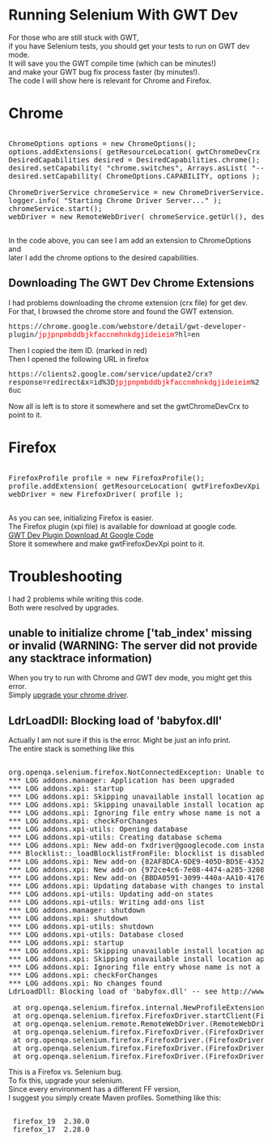 <div class="mograblog" dir="ltr" style="text-align: left;" trbidi="on">

# Running Selenium With GWT Dev

For those who are still stuck with GWT,  
if you have Selenium tests, you should get your tests to run on GWT dev mode.  
It will save you the GWT compile time (which can be minutes!)  
and make your GWT bug fix process faster (by minutes!).  
The code I will show here is relevant for Chrome and Firefox.  

# Chrome

<pre class="prettyprint">  
ChromeOptions options = new ChromeOptions();  
options.addExtensions( getResourceLocation( gwtChromeDevCrx ) );  
DesiredCapabilities desired = DesiredCapabilities.chrome();  
desired.setCapability( "chrome.switches", Arrays.asList( "--start-maximized" ) );  
desired.setCapability( ChromeOptions.CAPABILITY, options ); // add the gwt dev plugin  

ChromeDriverService chromeService = new ChromeDriverService.Builder().usingAnyFreePort().usingDriverExecutable( getResourceLocation( chromeDriverPath ) ).build();  
logger.info( "Starting Chrome Driver Server..." );  
chromeService.start();  
webDriver = new RemoteWebDriver( chromeService.getUrl(), desired );  
 </pre>

In the code above, you can see I am add an extension to ChromeOptions and  
later I add the chrome options to the desired capabilities.  

## Downloading The GWT Dev Chrome Extensions

I had problems downloading the chrome extension (crx file) for get dev.  
For that, I browsed the chrome store and found the GWT extension.  

<div style="font-family: 'Courier New', 'Lucida Console'; ">https://chrome.google.com/webstore/detail/gwt-developer-plugin/<span style="color:red">jpjpnpmbddbjkfaccnmhnkdgjideieim</span>?hl=en</div>

Then I copied the item ID. (marked in red)  
Then I opened the following URL in firefox

<div style="font-family: 'Courier New','Lucida Console';">https://clients2.google.com/service/update2/crx?response=redirect&x=id%3D<span style="color:red">jpjpnpmbddbjkfaccnmhnkdgjideieim</span>%26uc</div>

Now all is left is to store it somewhere and set the gwtChromeDevCrx to point to it.

# Firefox

<pre class="prettyprint">  
FirefoxProfile profile = new FirefoxProfile();  
profile.addExtension( getResourceLocation( gwtFirefoxDevXpi ) );  
webDriver = new FirefoxDriver( profile );  
 </pre>

As you can see, initializing Firefox is easier.  
The Firefox plugin (xpi file) is available for download at google code.  
[GWT Dev Plugin Download At Google Code](https://code.google.com/p/google-web-toolkit/downloads/list?can=2&q=xpi "GWT Dev Plugin Download At Google Code")  
Store it somewhere and make gwtFirefoxDevXpi point to it.  

# Troubleshooting

I had 2 problems while writing this code.  
Both were resolved by upgrades.  

## unable to initialize chrome ['tab_index' missing or invalid (WARNING: The server did not provide any stacktrace information)

When you try to run with Chrome and GWT dev mode, you might get this error.  
Simply [upgrade your chrome driver](https://code.google.com/p/chromedriver/downloads/list "Download Chrome Driver").  

## LdrLoadDll: Blocking load of 'babyfox.dll'

Actually I am not sure if this is the error. Might be just an info print.  
The entire stack is something like this

<pre>  
org.openqa.selenium.firefox.NotConnectedException: Unable to connect to host 127.0.0.1 on port 7055 after 45000 ms. Firefox console output:  
*** LOG addons.manager: Application has been upgraded  
*** LOG addons.xpi: startup  
*** LOG addons.xpi: Skipping unavailable install location app-system-local  
*** LOG addons.xpi: Skipping unavailable install location app-system-share  
*** LOG addons.xpi: Ignoring file entry whose name is not a valid add-on ID: C:\Users\userId\AppData\Local\Temp\anonymous2657623847203509192webdriver-profile\extensions\webdriver-staging  
*** LOG addons.xpi: checkForChanges  
*** LOG addons.xpi-utils: Opening database  
*** LOG addons.xpi-utils: Creating database schema  
*** LOG addons.xpi: New add-on fxdriver@googlecode.com installed in app-profile  
*** Blocklist::_loadBlocklistFromFile: blocklist is disabled  
*** LOG addons.xpi: New add-on {82AF8DCA-6DE9-405D-BD5E-43525BDAD38A} installed in app-global  
*** LOG addons.xpi: New add-on {972ce4c6-7e08-4474-a285-3208198ce6fd} installed in app-global  
*** LOG addons.xpi: New add-on {BBDA0591-3099-440a-AA10-41764D9DB4DB} installed in winreg-app-global  
*** LOG addons.xpi: Updating database with changes to installed add-ons  
*** LOG addons.xpi-utils: Updating add-on states  
*** LOG addons.xpi-utils: Writing add-ons list  
*** LOG addons.manager: shutdown  
*** LOG addons.xpi: shutdown  
*** LOG addons.xpi-utils: shutdown  
*** LOG addons.xpi-utils: Database closed  
*** LOG addons.xpi: startup  
*** LOG addons.xpi: Skipping unavailable install location app-system-local  
*** LOG addons.xpi: Skipping unavailable install location app-system-share  
*** LOG addons.xpi: Ignoring file entry whose name is not a valid add-on ID: C:\Users\userId\AppData\Local\Temp\anonymous2657623847203509192webdriver-profile\extensions\webdriver-staging  
*** LOG addons.xpi: checkForChanges  
*** LOG addons.xpi: No changes found  
LdrLoadDll: Blocking load of 'babyfox.dll' -- see http://www.mozilla.com/en-US/blocklist/  

 at org.openqa.selenium.firefox.internal.NewProfileExtensionConnection.start(NewProfileExtensionConnection.java:106)  
 at org.openqa.selenium.firefox.FirefoxDriver.startClient(FirefoxDriver.java:244)  
 at org.openqa.selenium.remote.RemoteWebDriver.<init>(RemoteWebDriver.java:110)  
 at org.openqa.selenium.firefox.FirefoxDriver.<init>(FirefoxDriver.java:188)  
 at org.openqa.selenium.firefox.FirefoxDriver.<init>(FirefoxDriver.java:183)  
 at org.openqa.selenium.firefox.FirefoxDriver.<init>(FirefoxDriver.java:179)  
 at org.openqa.selenium.firefox.FirefoxDriver.<init>(FirefoxDriver.java:92)</init> </init></init></init></init></pre>

This is a Firefox vs. Selenium bug.  
To fix this, upgrade your selenium.  
Since every environment has a different FF version,  
I suggest you simply create Maven profiles. Something like this:

<pre>  
 <profile><id>firefox_19</id> <properties> <selenium.version>2.30.0</selenium.version> </properties></profile>   
 <profile><id>firefox_17</id> <properties> <selenium.version>2.28.0</selenium.version> </properties></profile>     
  </pre>

</div>